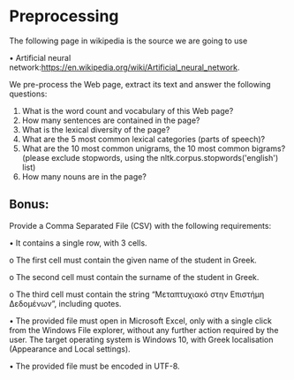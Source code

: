 # Preprocessing

The following page in wikipedia is the source we are going to use

• Artificial neural network:https://en.wikipedia.org/wiki/Artificial_neural_network.

We pre-process the Web page, extract its text and answer the following questions:
1. What is the word count and vocabulary of this Web page?
2. How many sentences are contained in the page?
3. What is the lexical diversity of the page?
4. What are the 5 most common lexical categories (parts of speech)?
5. What are the 10 most common unigrams, the 10 most common bigrams? (please exclude
stopwords, using the nltk.corpus.stopwords('english') list)
6. How many nouns are in the page?


## Bonus:

Provide a Comma Separated File (CSV) with the following requirements:

• It contains a single row, with 3 cells.

  o The first cell must contain the given name of the student in Greek.

  o The second cell must contain the surname of the student in Greek.

  o The third cell must contain the string “Μεταπτυχιακό στην Επιστήμη Δεδομένων”, including
quotes.

• The provided file must open in Microsoft Excel, only with a single click from the Windows File explorer,
without any further action required by the user. The target operating system is Windows 10, with
Greek localisation (Appearance and Local settings).

• The provided file must be encoded in UTF-8.
